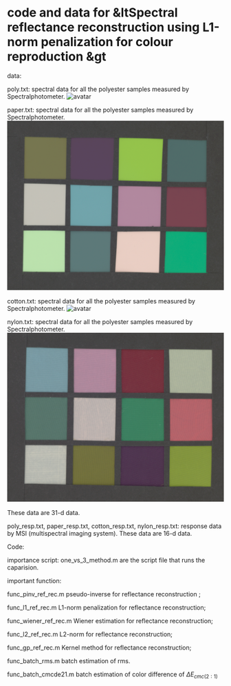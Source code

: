 code and data for &ltSpectral reflectance reconstruction using L1-norm penalization for colour reproduction &gt
========================================================================
data:

poly.txt: spectral data for all the polyester samples measured by Spectralphotometer.
![avatar](/image/poly.bmp)

paper.txt: spectral data for all the polyester samples measured by Spectralphotometer.
![avatar](/image/paper.png)

cotton.txt: spectral data for all the polyester samples measured by Spectralphotometer.
![avatar](/image/cotton.bmp)

nylon.txt: spectral data for all the polyester samples measured by Spectralphotometer.
![avatar](/image/nylon.png)

These data are 31-d data.


poly_resp.txt, paper_resp.txt, cotton_resp.txt, nylon_resp.txt: response data by MSI (multispectral imaging system).
These data are 16-d data.

Code:

importance script:
one_vs_3_method.m are the script file that runs the caparision.

important function:

func_pinv_ref_rec.m   pseudo-inverse for reflectance reconstruction ;

func_l1_ref_rec.m  L1-norm penalization for reflectance reconstruction;

func_wiener_ref_rec.m  Wiener estimation for reflectance reconstruction; 

func_l2_ref_rec.m L2-norm for reflectance reconstruction;

func_gp_ref_rec.m Kernel method for reflectance reconstruction;

func_batch_rms.m batch estimation of rms.

func_batch_cmcde21.m batch estimation of color difference of $\Delta E_{cmc(2:1)}$
 